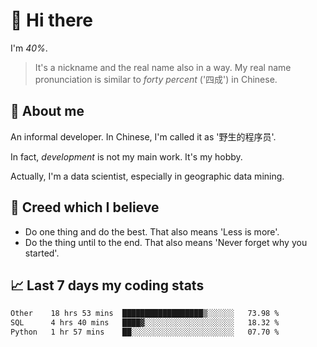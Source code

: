 # 👋 Hi there

I'm *40%*.

> It's a nickname and the real name also in a way.
> My real name pronunciation is similar to *forty percent* ('四成') in Chinese.

## :speech_balloon: About me

An informal developer. In Chinese, I'm called it as '野生的程序员'.

In fact, _development_ is not my main work. It's my hobby.

Actually, I'm a data scientist, especially in geographic data mining.

## :see_no_evil: Creed which I believe

- Do one thing and do the best. That also means 'Less is more'.
- Do the thing until to the end. That also means 'Never forget why you started'.

## :chart_with_upwards_trend: Last 7 days my coding stats

<!--START_SECTION:waka-->

```txt
Other    18 hrs 53 mins  ██████████████████▒░░░░░░   73.98 %
SQL      4 hrs 40 mins   ████▓░░░░░░░░░░░░░░░░░░░░   18.32 %
Python   1 hr 57 mins    ██░░░░░░░░░░░░░░░░░░░░░░░   07.70 %
```

<!--END_SECTION:waka-->
